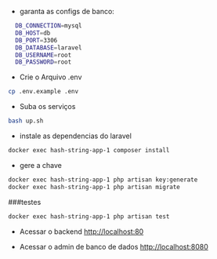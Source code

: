 - garanta as configs de banco:
```sh
  DB_CONNECTION=mysql
  DB_HOST=db
  DB_PORT=3306
  DB_DATABASE=laravel
  DB_USERNAME=root
  DB_PASSWORD=root
```

- Crie o Arquivo .env
```sh
cp .env.example .env
```

- Suba os serviços
```sh
bash up.sh
```


- instale as dependencias do laravel
```sh
docker exec hash-string-app-1 composer install
```

- gere a chave
```sh
docker exec hash-string-app-1 php artisan key:generate
docker exec hash-string-app-1 php artisan migrate
```

###testes
```sh
docker exec hash-string-app-1 php artisan test
```


- Acessar o backend
[http://localhost:80](http://localhost:80)

- Acessar o admin de banco de dados
[http://localhost:8080](http://localhost:8080)


